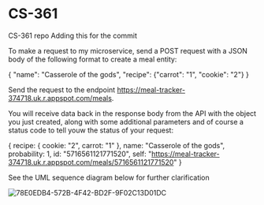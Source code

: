 # CS-361
CS-361 repo
Adding this for the commit

To make a request to my microservice, send a POST request with a JSON body of the following format to create a meal entity:

{
  "name": "Casserole of the gods",
  "recipe": {"carrot": "1",
  "cookie": "2"}
}

Send the request to the endpoint https://meal-tracker-374718.uk.r.appspot.com/meals.

You will receive data back in the response body from the API with the object you just created, along with some additional parameters and of course a status code to tell youw the status of your request:

{
recipe: {
cookie: "2",
carrot: "1"
},
name: "Casserole of the gods",
probability: 1,
id: "5716561121771520",
self: "https://meal-tracker-374718.uk.r.appspot.com/meals/5716561121771520"
}

See the UML sequence diagram below for further clarification


![78E0EDB4-572B-4F42-BD2F-9F02C13D01DC](https://user-images.githubusercontent.com/83733825/218611743-ef5390c3-7fdc-4624-a3ce-6b8e27ffcfe4.jpeg)
